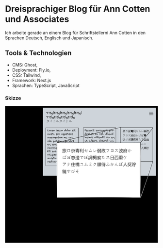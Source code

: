 # Dreisprachiger Blog für Ann Cotten und Associates

Ich arbeite gerade an einem Blog für Schriftstellerni Ann Cotten in den Sprachen Deutsch, Englisch und Japanisch.

## Tools & Technologien

- CMS: Ghost,
- Deployment: Fly.io,
- CSS: Tailwind,
- Framework: Next.js
- Sprachen: TypeScript, JavaScript

### Skizze

![Skizze für dreisprachige Website](./skizze-dreisprachige-website.png)
